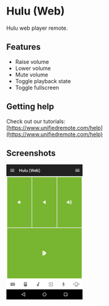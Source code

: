 # Hulu (Web)
Hulu web player remote.

## Features
*  Raise volume
*  Lower volume
*  Mute volume
*  Toggle playback state
*  Toggle fullscreen

## Getting help
Check out our tutorials: <br>
[https://www.unifiedremote.com/help](https://www.unifiedremote.com/help)

## Screenshots
<img src="screen.png" width="200" />

